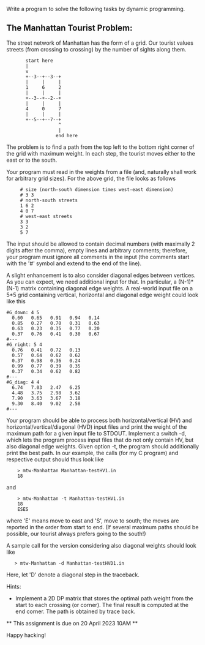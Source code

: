 Write a program to solve the following tasks by dynamic programming.

The Manhattan Tourist Problem:
------------------------------

The street network of Manhattan has the form of a grid. Our tourist values streets (from crossing to crossing) by the number of sights along them.

```
       start here
       |
       v
       +--3--+--3--+
       |     |     |
       1     6     2
       |     |     |
       +--3--+--2--+
       |     |     |
       4     0     7
       |     |     |
       +--5--+--7--+
                   ^
                   |
                  end here
```

The problem is to find a path from the top left to the bottom right corner of the grid with maximum weight. In each step, the tourist moves either to the east or to the south.

Your program must read in the weights from a file (and, naturally shall work for arbitrary grid sizes). For
the above grid, the file looks as follows

```
     # size (north-south dimension times west-east dimension)
     # 3 3
     # north-south streets
     1 6 2
     4 0 7
     # west-east streets
     3 3
     3 2
     5 7
```

The input should be allowed to contain decimal numbers (with maximally 2 digits after the comma), empty lines and arbitrary comments; therefore, your program must ignore all comments in the input (the comments start with the '#' symbol and extend to the end of the line).

A slight enhancement is to also consider diagonal edges between vertices. As you can expect, we need additional input for that. In particular, a (N-1)\*(N-1) matrix containing diagonal edge weights. A real-world input file on a 5*5 grid containing vertical, horizontal and diagonal edge weight could look like this

```
#G_down: 4 5
  0.60   0.65   0.91   0.94   0.14
  0.85   0.27   0.70   0.31   0.63
  0.63   0.23   0.35   0.77   0.20
  0.37   0.76   0.41   0.30   0.67
#---
#G_right: 5 4
  0.76   0.41   0.72   0.13
  0.57   0.64   0.62   0.62
  0.37   0.98   0.36   0.24
  0.99   0.77   0.39   0.35
  0.37   0.34   0.62   0.82
#---
#G_diag: 4 4
  6.74   7.03   2.47   6.25
  4.48   3.75   2.98   3.62
  7.90   3.63   3.67   3.18
  9.30   8.40   9.02   2.58
#---
```

Your program should be able to process both horizontal/vertical (HV) and horizontal/vertical/diagonal (HVD) input files and print the weight of the maximum path for a given input file to STDOUT. Implement a switch -d, which lets the program process input files that do not only contain HV, but also diagonal edge weights. Given option -t, the program should additionally print the best path. In our example, the calls (for my C program) and respective
output should thus look like

```
    > mtw-Manhattan Manhattan-testHV1.in
    18
```

and

```
    > mtw-Manhattan -t Manhattan-testHV1.in
    18
    ESES
```

where 'E' means move to east and 'S', move to south; the moves are reported in the order from start to end. (If several maximum paths should be possible, our tourist always prefers going to the south!)

A sample call for the version considering also diagonal weights should look like

```
   > mtw-Manhattan -d Manhattan-testHVD1.in
```

Here, let 'D' denote a diagonal step in the traceback.

Hints:

  * Implement a 2D DP matrix that stores the optimal path weight from the start to each crossing (or corner). The final result is computed at the end corner. The path is obtained by trace back.

** This assignment is due on 20 April 2023 10AM **

Happy hacking!
